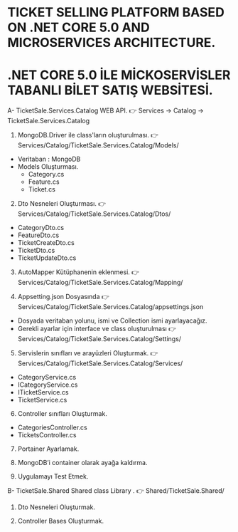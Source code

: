 # TICKET SELLING PLATFORM BASED ON .NET CORE 5.0 AND MICROSERVICES ARCHITECTURE.

# .NET CORE 5.0 İLE MİCKOSERVİSLER TABANLI BİLET SATIŞ WEBSİTESİ.

A- TicketSale.Services.Catalog WEB API. 
:point_right: Services -> Catalog -> TicketSale.Services.Catalog

1) MongoDB.Driver ile class'ların oluşturulması.
:point_right: Services/Catalog/TicketSale.Services.Catalog/Models/
- Veritaban : MongoDB
- Models Oluşturması.
  - Category.cs
  - Feature.cs
  - Ticket.cs
   
2) Dto Nesneleri Oluşturması.
:point_right: Services/Catalog/TicketSale.Services.Catalog/Dtos/
  - CategoryDto.cs
  - FeatureDto.cs
  - TicketCreateDto.cs
  - TicketDto.cs
  - TicketUpdateDto.cs
  
3) AutoMapper Kütüphanenin eklenmesi.
:point_right: Services/Catalog/TicketSale.Services.Catalog/Mapping/

4) Appsetting.json Dosyasında 
:point_right: Services/Catalog/TicketSale.Services.Catalog/appsettings.json
- Dosyada veritaban yolunu, ismi ve Collection ismi ayarlayacağız.
- Gerekli ayarlar için interface ve class oluşturulması :point_right: Services/Catalog/TicketSale.Services.Catalog/Settings/

5) Servislerin sınıfları ve arayüzleri Oluşturmak. 
:point_right: Services/Catalog/TicketSale.Services.Catalog/Services/
- CategoryService.cs
- ICategoryService.cs
- ITicketService.cs
- TicketService.cs

6) Controller sınıfları Oluşturmak.
- CategoriesController.cs
- TicketsController.cs

7) Portainer Ayarlamak.

8) MongoDB’i container olarak ayağa kaldırma.

9) Uygulamayı Test Etmek.


B- TicketSale.Shared Shared class Library .
:point_right: Shared/TicketSale.Shared/


1) Dto Nesneleri Oluşturmak.

2) Controller Bases Oluşturmak.
